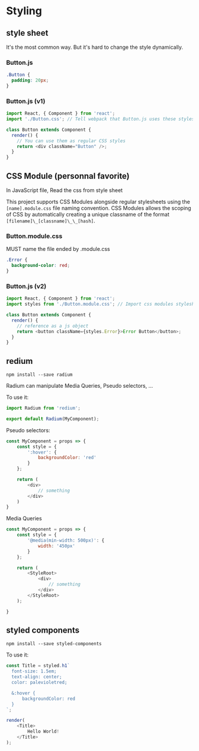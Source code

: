 # Styling

## style sheet

It's the most common way. But it's hard to change the style dynamically.

### Button.js

```css
.Button {
  padding: 20px;
}
```

### Button.js (v1)

```javascript
import React, { Component } from 'react';
import './Button.css'; // Tell webpack that Button.js uses these styles

class Button extends Component {
  render() {
    // You can use them as regular CSS styles
    return <div className="Button" />;
  }
}
```

## CSS Module (personnal favorite)

In JavaScript file, Read the css from style sheet

This project supports CSS Modules alongside regular stylesheets using the `[name].module.css` file naming convention. CSS Modules allows the scoping of CSS by automatically creating a unique classname of the format `[filename]\_[classname]\_\_[hash]`.

### Button.module.css

MUST name the file ended by .module.css

```css
.Error {
  background-color: red;
}
```

### Button.js (v2)

```javascript
import React, { Component } from 'react';
import styles from './Button.module.css'; // Import css modules stylesheet as styles

class Button extends Component {
  render() {
    // reference as a js object
    return <button className={styles.Error}>Error Button</button>;
  }
}
```

## redium

`npm install --save radium`

Radium can manipulate Media Queries, Pseudo selectors, ...

To use it:

```javascript
import Radium from 'redium';

export default Radium(MyComponent);
```

Pseudo selectors:

```javascript
const MyComponent = props => {
    const style = {
        ':hover': {
            backgroundColor: 'red'
        }
    };

    return (
        <div>
            // something
        </div>
    )
}
```

Media Queries

```javascript
const MyComponent = props => {
    const style = {
        '@media(min-width: 500px)': {
            width: '450px'
        }
    };

    return (
        <StyleRoot>
            <div>
                // something
            </div>
        </StyleRoot>
    );

}
```

## styled components

`npm install --save styled-components`

To use it:

```javascript
const Title = styled.h1`
  font-size: 1.5em;
  text-align: center;
  color: palevioletred;

  &:hover {
      backgroundColor: red
  }
`;

render(
    <Title>
        Hello World!
    </Title>
);
```

